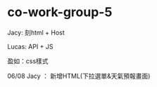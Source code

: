 # co-work-group-5


Jacy: 刻html + Host

Lucas: API + JS

盈如：css樣式



06/08 Jacy ： 新增HTML(下拉選單&天氣預報畫面)

